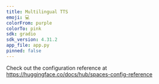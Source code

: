 ```yaml
---
title: Multilingual TTS
emoji: 💻
colorFrom: purple
colorTo: pink
sdk: gradio
sdk_version: 4.31.2
app_file: app.py
pinned: false
---
```


Check out the configuration reference at https://huggingface.co/docs/hub/spaces-config-reference
